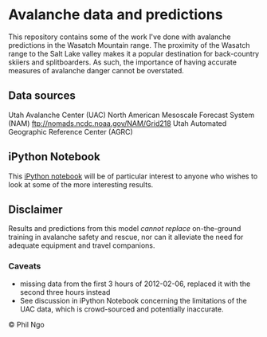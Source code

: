 # Avalanche data and predictions

This repository contains some of the work I've done with avalanche predictions in
the Wasatch Mountain range. The proximity of the Wasatch range to the Salt Lake
valley makes it a popular destination for back-country skiiers and splitboarders.
As such, the importance of having accurate measures of avalanche danger cannot
be overstated.

## Data sources
Utah Avalanche Center (UAC)
North American Mesoscale Forecast System (NAM) ftp://nomads.ncdc.noaa.gov/NAM/Grid218
Utah Automated Geographic Reference Center (AGRC)

## iPython Notebook
This [iPython notebook](http://nbviewer.ipython.org/urls/raw2.github.com/philngo/avalanche-exploration/master/code/Avalanche%20data%20analysis.ipynb?create=1)
 will be of particular interest to anyone who wishes to look at some of the
more interesting results.

## Disclaimer
Results and predictions from this model *cannot replace* on-the-ground training
in avalanche safety and rescue, nor can it alleviate the need for adequate
equipment and travel companions.

### Caveats
- missing data from the first 3 hours of 2012-02-06, replaced it with the second
 three hours instead
- See discussion in iPython Notebook concerning the limitations of the UAC data,
 which is crowd-sourced and potentially inaccurate.

© Phil Ngo
